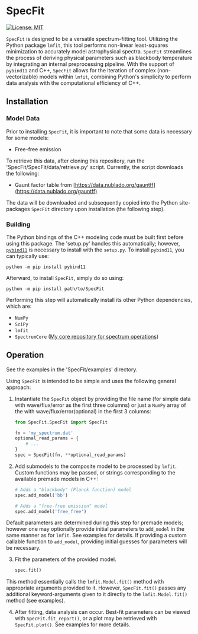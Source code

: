 # SpecFit
[![License: MIT](https://img.shields.io/badge/License-MIT-yellow.svg)](https://opensource.org/licenses/MIT)

`SpecFit` is designed to be a versatile spectrum-fitting tool. Utilizing the
Python package `lmfit`, this tool performs non-linear least-squares
minimization to accurately model astrophysical spectra. `SpecFit` streamlines
the process of deriving physical parameters such as blackbody temperature by
integrating an internal preprocessing pipeline. With the support of `pybind11`
and C++, `SpecFit` allows for the iteration of complex (non-vectorizable)
models within `lmfit`, combining Python's simplicity to perform data analysis
with the computational efficiency of C++.

## Installation

### Model Data

Prior to installing `SpecFit`, it is important to note that some data is
necessary for some models:

- Free-free emission

To retrieve this data, after cloning this repository, run the
'SpecFit/SpecFit/data/retrieve.py' script. Currently, the script downloads the
following:

- Gaunt factor table from [https://data.nublado.org/gauntff](https://data.nublado.org/gauntff)

The data will be downloaded and subsequently copied into the Python
site-packages `SpecFit` directory upon installation (the following step).

### Building

The Python bindings of the C++ modeling code must be built first before using
this package. The 'setup.py' handles this automatically; however,
[`pybind11`](https://github.com/pybind/pybind11) is necessary to install with
the `setup.py`. To install `pybind11`, you can typically use:

```shell
python -m pip install pybind11
```

Afterward, to install `SpecFit`, simply do so using:
```shell
python -m pip install path/to/SpecFit
```

Performing this step will automatically install its other Python dependencies,
which are:

- `NumPy`
- `SciPy`
- `lmfit`
- `SpectrumCore` ([My core repository for spectrum operations](https://github.com/anthonyburrow/SpectrumCore))

## Operation

See the examples in the 'SpecFit/examples' directory.

Using `SpecFit` is intended to be simple and uses the following general
approach:

1. Instantiate the `SpecFit` object by providing the file name (for simple data
with wave/flux/error as the first three columns) or just a `NumPy` array of the
with wave/flux/error(optional) in the first 3 columns:

    ```python
    from SpecFit.SpecFit import SpecFit

    fn = 'my_spectrum.dat'
    optional_read_params = {
        # ...
    }
    spec = SpecFit(fn, **optional_read_params)
    ```

2. Add submodels to the composite model to be processed by `lmfit`. Custom
functions may be passed, or strings corresponding to the available premade
models in C++:

    ```python
    # Adds a "blackbody" (Planck function) model
    spec.add_model('bb')

    # Adds a "free-free emission" model
    spec.add_model('free_free')
    ```

Default parameters are determined during this step for premade models; however
one may optionally provide initial parameters to `add_model` in the same manner
as for `lmfit`. See examples for details. If providing a custom callable
function to `add_model`, providing initial guesses for parameters will be
necessary.

3. Fit the parameters of the provided model.

    ```python
    spec.fit()
    ```

This method essentially calls the `lmfit.Model.fit()` method with appropriate
arguments provided to it. However, `SpecFit.fit()` passes any additional
keyword-arguments given to it directly to the `lmfit.Model.fit()` method (see
examples).

4. After fitting, data analysis can occur. Best-fit parameters can be viewed
with `SpecFit.fit_report()`, or a plot may be retrieved with `SpecFit.plot()`.
See examples for more details.

